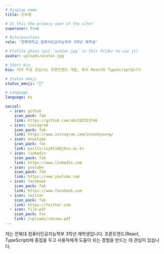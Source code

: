 ```yaml
---
# Display name
title: 인숙영

# Is this the primary user of the site?
superuser: true

# Role/position
role: '전북대학교 컴퓨터인공지능학부 3학년 재학생'

# Profile photo (put `avatar.jpg` in this folder to use it)
avatar: uploads/avatar.jpg

# Short bio
bio: 저의 주요 관심사는 프론트엔드 개발, 특히 React와 TypeScript입니다.

# Status emoji
status_emoji: "🐥"

# Language
language: ko

social:
  - icon: github
    icon_pack: fab
    link: https://github.com/abc202313746
  - icon: instagram
    icon_pack: fab
    link: https://www.instagram.com/insookyoung/
  - icon: envelope
    icon_pack: fas
    link: mailto:isy0110@jbnu.ac.kr
  - icon: linkedin
    icon_pack: fab
    link: https://www.linkedin.com
  - icon: youtube
    icon_pack: fab
    link: https://www.youtube.com
  - icon: facebook
    icon_pack: fab
    link: https://www.facebook.com
  - icon: twitter
    icon_pack: fab
    link: https://twitter.com
  - icon: file-pdf
    icon_pack: fas
    link: /uploads/resume.pdf
---
```


저는 전북대 컴퓨터인공지능학부 3학년 재학생입니다. 프론트엔드(React, TypeScript)에 중점을 두고 사용자에게 도움이 되는 경험을 만드는 데 관심이 있습니다.
